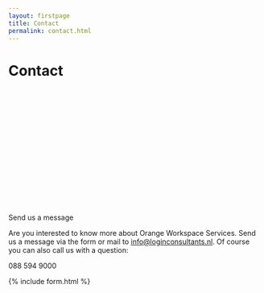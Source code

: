 ```yaml
---
layout: firstpage
title: Contact
permalink: contact.html
---
```


<style type="text/css">
    .bgimg {
        background-image: url('../images/contact-bg.jpg');
        background-position:center;
	    background-size: auto;
	    background-repeat: no-repeat
    }
    .jumbotron-height {
        height: 300px;
    }
</style>

<div class="jumbotron jumbotron-height bgimg">
    <div class="container">
        <h1>Contact</h1>
        <p></p>
        <p></p>
    </div>
</div>

<div class="container">
    <div class="row-nopadding">
        <div class="col-md-6">
            <h7 class="header-light regular-pad">Send us a message</h7>
                <p class="lead">Are you interested to know more about Orange Workspace Services. Send us a message via the form or mail to <a href="mailto:info@loginconsultants.nl">info@loginconsultants.nl</a>. Of course you can also call us with a question:</p>
                <p class="lead"><i class="fa fa-phone"></i> 088 594 9000</p>
        </div>
        <div class="col-md-6">
			    {% include form.html %}
        </div>
    </div>
</div>
